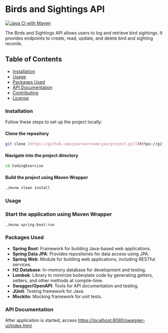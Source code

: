 # Birds and Sightings API

[![Java CI with Maven](https://github.com/mateisilviu/CodingExercise/actions/workflows/maven.yml/badge.svg?branch=main)](https://github.com/mateisilviu/CodingExercise/actions/workflows/maven.yml)

The Birds and Sightings API allows users to log and retrieve bird sightings. It provides endpoints to create, read, update, and delete bird and sighting records.

## Table of Contents

- [Installation](#installation)
- [Usage](#usage)
- [Packages Used](#packages-used)
- [API Documentation](#api-documentation)
- [Contributing](#contributing)
- [License](#license)

### Installation

Follow these steps to set up the project locally:

#### Clone the repository
```bash
git clone [https://github.com/yourusername/yourproject.git](https://github.com/mateisilviu/CodingExercise.git)
```
#### Navigate into the project directory
```bash
cd CodingExercise
```
#### Build the project using Maven Wrapper
```bash
./mvnw clean install
```
### Usage

### Start the application using Maven Wrapper
```bash
./mvnw spring-boot:run
```
### Packages Used

- **Spring Boot**: Framework for building Java-based web applications.
- **Spring Data JPA**: Provides repositories for data access using JPA.
- **Spring Web**: Module for building web applications, including RESTful services.
- **H2 Database**: In-memory database for development and testing.
- **Lombok**: Library to minimize boilerplate code by generating getters, setters, and other methods at compile-time.
- **Swagger/OpenAPI**: Tools for API documentation and testing.
- **JUnit**: Testing framework for Java.
- **Mockito**: Mocking framework for unit tests.

### API Documentation

After application is started, access [https://localhost:8080/swagger-ui/index.html](https://localhost:8080/swagger-ui/index.html)
